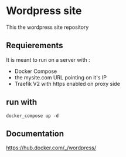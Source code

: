 # Wordpress site

This the wordpress site repository

## Requierements

It is meant to run on a server with :
- Docker Compose
- the mysite.com URL pointing on it's IP
- Traefik V2 with https enabled on proxy side

## run with

    docker_compose up -d

## Documentation

https://hub.docker.com/_/wordpress/
